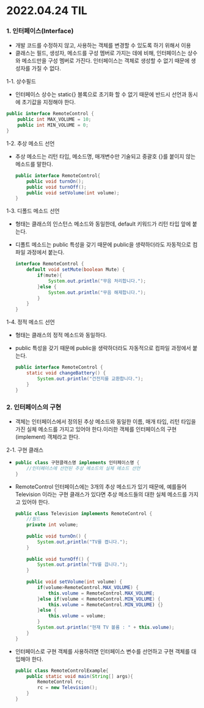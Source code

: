 # 2022.04.24 TIL

### 1. 인터페이스(Interface)

- 개발 코드를 수정하지 않고, 사용하는 객체를 변경할 수 있도록 하기 위해서 이용
- 클래스는 필드, 생성자, 메소드를 구성 멤버로 가지는 데에 비해, 인터페이스는 상수와 메소드만을 구성 멤버로 가진다. 인터페이스는 객체로 생성할 수 없기 때문에 생성자를 가질 수 없다.

1-1. 상수필드

- 인터페이스 상수는 static{} 블록으로 초기화 할 수 없기 때문에 반드시 선언과 동시에 초기값을 지정해야 한다.

```java
public interface RemoteControl {
    public int MAX_VOLUME = 10;
    public int MIN_VOLUME = 0;
}
```

1-2. 추상 메소드 선언

- 추상 메소드는 리턴 타입, 메소드명, 매개변수만 기술되고 중괄호 {}를 붙이지 않는 메소드를 말한다.

  ```java
  public interface RemoteControl{
      public void turnOn();
      public void turnOff();
      public void setVolume(int volume);
  }
  ```

1-3. 디폴드 메소드 선언

- 형태는 클래스의 인스턴스 메소드와 동일한데, default 키워드가 리턴 타입 앞에 붙는다. 

- 디폴트 메소드는 public 특성을 갖기 때문에 public을 생략하더라도 자동적으로 컴파일 과정에서 붙는다.

  ```java
  interface RemoteControl {
      default void setMute(boolean Mute) {
          if(mute){
              System.out.println("무음 처리합니다.");
          }else {
              System.out.println("무음 해제합니다.");
          }
      }
  }
  ```

1-4. 정적 메소드 선언

- 형태는 클래스의 정적 메소드와 동일하다.

- public 특성을 갖기 때문에 public을 생략하더라도 자동적으로 컴파일 과정에서 붙는다.

  ```java
  public interface RemoteControl {
      static void changeBattery() {
          System.out.println("건전지를 교환합니다.");
      }
  }
  
  ```



### 2. 인터페이스의 구현

- 객체는 인터페이스에서 정의된 추상 메소드와 동일한 이름, 매개 타입, 리턴 타입을 가진 실체 메소드를 가지고 있어야 한다.이러한 객체를 인터페이스의 구현(implement) 객체라고 한다.

2-1. 구현 클래스

- ```java
  public class 구현클래스명 implements 인터페이스명 {
      //인터페이스에 선언된 추상 메소드의 실체 메소드 선언
  }
  ```

- RemoteControl 인터페이스에는 3개의 추상 메소드가 있기 때문에, 예를들어 Television 이라는 구현 클래스가 있다면 추상 메소드들의 대한 실체 메소드를 가지고 있어야 한다.

  ```java
  public class Television implements RemoteControl {
      //필드
      private int volume;
      
      public void turnOn() {
          System.out,println("TV를 켭니다.");
      }
      
      public void turnOff() {
          System.out.println("TV를 끕니다.");
      }
      
      public void setVolume(int volume) {
          if(volume>RemoteControl.MAX_VOLUME) {
              this.volume = RemoteControl.MAX_VOLUME;
          }else if(volume < RemoteControl.MIN_VOLUME) {
              this.volume = RemoteControl.MIN_VOLUME) {}
          }else {
              this.volume = volume;
          }
          System.out.println("현재 TV 볼륨 : " + this.volume);
      }
  }
  ```

- 인터페이스로 구현 객체를 사용하려면 인터페이스 변수를 선언하고 구현 객체를 대입해야 한다.

  ```java
  public class RemoteControlExample{
      public static void main(String[] args){
          RemoteControl rc;
          rc = new Television();
      }
  }
  ```

  

